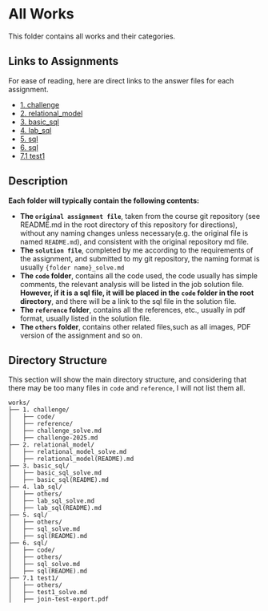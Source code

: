 # All Works

This folder contains all works and their categories.

## Links to Assignments

For ease of reading, here are direct links to the answer files for each assignment.

- [1. challenge](1.%20challenge/challenge_solve.md)
- [2. relational_model](2.%20relational_model/relational_model_solve.md)
- [3. basic_sql](3.%20basic_sql/basic_sql_solve.md)
- [4. lab_sql](4.%20lab_sql/lab_sql_solve.md)
- [5. sql](5.%20sql/sql_solve.md)
- [6. sql](6.%20sql/sql_solve.md)
- [7.1 test1](7.1%20test1/test1_solve.md)

## Description

**Each folder will typically contain the following contents:**

- **The `original assignment file`**, taken from the course git repository (see README.md in the root directory of this repository for directions), without any naming changes unless necessary(e.g. the original file is named `README.md`), and consistent with the original repository md file.
- **The `solution file`**, completed by me according to the requirements of the assignment, and submitted to my git repository, the naming format is usually `{folder name}_solve.md`
- **The `code` folder**, contains all the code used, the code usually has simple comments, the relevant analysis will be listed in the job solution file. **However, if it is a sql file, it will be placed in the `code` folder in the root directory**, and there will be a link to the sql file in the solution file.
- **The `reference` folder**, contains all the references, etc., usually in pdf format, usually listed in the solution file.
- **The `others` folder**, contains other related files,such as all images, PDF version of the assignment and so on.

## Directory Structure

This section will show the main directory structure, and considering that there may be too many files in `code` and `reference`, I will not list them all.

```text
works/
├── 1. challenge/
│   ├── code/
│   ├── reference/
│   ├── challenge_solve.md
│   ├── challenge-2025.md
├── 2. relational_model/
│   ├── relational_model_solve.md
│   ├── relational_model(README).md
├── 3. basic_sql/
│   ├── basic_sql_solve.md
│   ├── basic_sql(README).md
├── 4. lab_sql/
│   ├── others/
│   ├── lab_sql_solve.md
│   ├── lab_sql(README).md
├── 5. sql/
│   ├── others/
│   ├── sql_solve.md
│   ├── sql(README).md
├── 6. sql/
│   ├── code/
│   ├── others/
│   ├── sql_solve.md
│   ├── sql(README).md
├── 7.1 test1/
│   ├── others/
│   ├── test1_solve.md
│   ├── join-test-export.pdf
```
